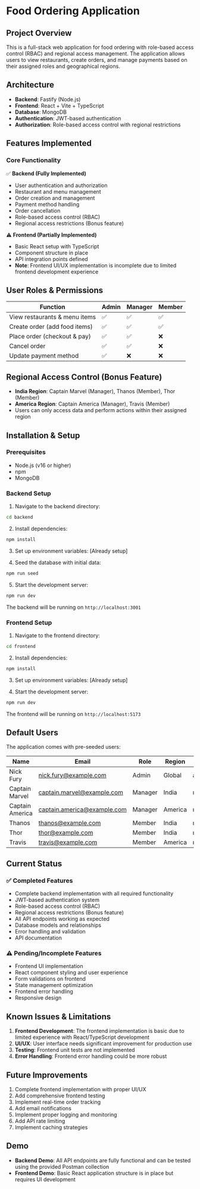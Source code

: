 # Food Ordering Application

## Project Overview

This is a full-stack web application for food ordering with role-based access control (RBAC) and regional access management. The application allows users to view restaurants, create orders, and manage payments based on their assigned roles and geographical regions.

## Architecture

- **Backend**: Fastify (Node.js)
- **Frontend**: React + Vite + TypeScript
- **Database**: MongoDB
- **Authentication**: JWT-based authentication
- **Authorization**: Role-based access control with regional restrictions

## Features Implemented

### Core Functionality
✅ **Backend (Fully Implemented)**
- User authentication and authorization
- Restaurant and menu management
- Order creation and management
- Payment method handling
- Order cancellation
- Role-based access control (RBAC)
- Regional access restrictions (Bonus feature)

⚠️ **Frontend (Partially Implemented)**
- Basic React setup with TypeScript
- Component structure in place
- API integration points defined
- **Note**: Frontend UI/UX implementation is incomplete due to limited frontend development experience

## User Roles & Permissions

| Function | Admin | Manager | Member |
|----------|-------|---------|---------|
| View restaurants & menu items | ✅ | ✅ | ✅ |
| Create order (add food items) | ✅ | ✅ | ✅ |
| Place order (checkout & pay) | ✅ | ✅ | ❌ |
| Cancel order | ✅ | ✅ | ❌ |
| Update payment method | ✅ | ❌ | ❌ |

## Regional Access Control (Bonus Feature)
- **India Region**: Captain Marvel (Manager), Thanos (Member), Thor (Member)
- **America Region**: Captain America (Manager), Travis (Member)
- Users can only access data and perform actions within their assigned region

## Installation & Setup

### Prerequisites
- Node.js (v16 or higher)
- npm
- MongoDB

### Backend Setup

1. Navigate to the backend directory:
```bash
cd backend
```

2. Install dependencies:
```bash
npm install
```

3. Set up environment variables: [Already setup]

4. Seed the database with initial data:
```bash
npm run seed
```

5. Start the development server:
```bash
npm run dev
```

The backend will be running on `http://localhost:3001`

### Frontend Setup

1. Navigate to the frontend directory:
```bash
cd frontend
```

2. Install dependencies:
```bash
npm install
```

3. Set up environment variables: [Already setup]

4. Start the development server:
```bash
npm run dev
```

The frontend will be running on `http://localhost:5173`

## Default Users

The application comes with pre-seeded users:

| Name | Email | Role | Region | Password |
|------|-------|------|---------|----------|
| Nick Fury | nick.fury@example.com | Admin | Global | admin123 |
| Captain Marvel | captain.marvel@example.com | Manager | India | manager123 |
| Captain America | captain.america@example.com | Manager | America | manager123 |
| Thanos | thanos@example.com | Member | India | member123 |
| Thor | thor@example.com | Member | India | member123 |
| Travis | travis@example.com | Member | America | member123 |

## Current Status

### ✅ Completed Features
- Complete backend implementation with all required functionality
- JWT-based authentication system
- Role-based access control (RBAC)
- Regional access restrictions (Bonus feature)
- All API endpoints working as expected
- Database models and relationships
- Error handling and validation
- API documentation

### ⚠️ Pending/Incomplete Features
- Frontend UI implementation
- React component styling and user experience
- Form validations on frontend
- State management optimization
- Frontend error handling
- Responsive design

## Known Issues & Limitations

1. **Frontend Development**: The frontend implementation is basic due to limited experience with React/TypeScript development
2. **UI/UX**: User interface needs significant improvement for production use
3. **Testing**: Frontend unit tests are not implemented
4. **Error Handling**: Frontend error handling could be more robust

## Future Improvements

1. Complete frontend implementation with proper UI/UX
2. Add comprehensive frontend testing
3. Implement real-time order tracking
4. Add email notifications
5. Implement proper logging and monitoring
6. Add API rate limiting
7. Implement caching strategies

## Demo

- **Backend Demo**: All API endpoints are fully functional and can be tested using the provided Postman collection
- **Frontend Demo**: Basic React application structure is in place but requires UI development